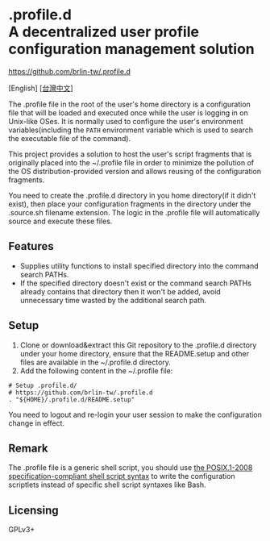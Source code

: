 # .profile.d<br>A decentralized user profile configuration management solution
<https://github.com/brlin-tw/.profile.d>

\[English\] \[[台灣中文](README.zh-TW.md)\]

The .profile file in the root of the user's home directory is a configuration file that will be loaded and executed once while the user is logging in on Unix-like OSes.  It is normally used to configure the user's environment variables(including the `PATH` environment variable which is used to search the executable file of the command).

This project provides a solution to host the user's script fragments that is originally placed into the ~/.profile file in order to minimize the pollution of the OS distribution-provided version and allows reusing of the configuration fragments.

You need to create the .profile.d directory in you home directory(if it didn't exist), then place your configuration fragments in the directory under the .source.sh filename extension.  The logic in the .profile file will automatically source and execute these files.

## Features
* Supplies utility functions to install specified directory into the command search PATHs.
* If the specified directory doesn't exist or the command search PATHs already contains that directory then it won't be added, avoid unnecessary time wasted by the additional search path.

## Setup
1. Clone or download&extract this Git repository to the .profile.d directory under your home directory, ensure that the README.setup and other files are available in the ~/.profile.d directory.
1. Add the following content in the ~/.profile file:

```shell
# Setup .profile.d/
# https://github.com/brlin-tw/.profile.d
. "${HOME}/.profile.d/README.setup"
```

You need to logout and re-login your user session to make the configuration change in effect.

## Remark
The .profile file is a generic shell script, you should use [the POSIX.1-2008 specification-compliant shell script syntax](http://pubs.opengroup.org/onlinepubs/9699919799/utilities/V3_chap02.html) to write the configuration scriptlets instead of specific shell script syntaxes like Bash.

## Licensing
GPLv3+
